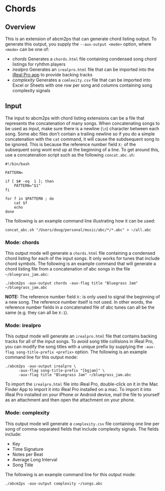 # Chords

## Overview

This is an extension of abcm2ps that can generate chord listing output.  To
generate this output, you supply the `--aux-output <mode>` option, where
`<mode>` can be one of:
- *chords*  Generates a `chords.html` file containing condensed song chord
  listings for ryhthm players
- *irealpro*  Generates an `irealpro.html` file that can be imported into the
  [iReal Pro app](https://irealpro.com/) to provide backing tracks
- *complexity*  Generates a `comlexity.csv` file that can be imported into
  Excel or Sheets with one row per song and columns containing song complexity
  signals

## Input

The input to abcm2ps with chord listing extensions can be a file that represents
the concatenation of many songs.  When concatenating songs to be used as input,
make sure there is a newline (`\n`) character between each song.  Some abc files
don't contain a trailing newline so if you do a simple concatenation with the
`cat` command, it will cause the subdsequent song to be ignored.  This is
because the reference number field `X:` of the subsequent song wont end up at
the beginning of a line.  To get around this, use a concatenation script such as
the following `concat.abc.sh`:

```
#!/bin/bash

PATTERN=

if [ $# -eq  1 ]; then
    PATTERN="$1"
fi

for f in $PATTERN ; do
    cat $f
    echo
done
```

The following is an example command line illustrating how it can be used:

```
concat_abc.sh "/Users/doug/personal/music/abc/*/*.abc" > ~/all.abc
```

### Mode: chords

This output mode will generate a `chords.html` file containing a condensed chord
listing for each of the input songs.  It only works for tunes that include chord
symbols.  The following is an example command that will generate a chord listing
file from a concatenation of abc songs in the file `~/bluegrass_jam.abc`:

```
./abcm2ps -aux-output chords -aux-flag title "Bluegrass Jam" ~/bluegrass_jam.abc
```

**NOTE:** The reference number field `X:` is only used to signal the beginning
of a new song.  The reference number itself is not used.  In other words, the
reference number fields in a concatenated file of abc tunes can all be the same
(e.g. they can all be `X:1`).

### Mode: irealpro

This output mode will generate an `irealpro.html` file that contains backing
tracks for all of the input songs.  To avoid song title collisions in iReal Pro,
you can modify the song titles with a unique prefix by supplying the
`-aux-flag song-title-prefix <prefix>` option.  The following is an example
command line for this output mode:

```
./abcm2ps -aux-output irealpro \
	  -aux-flag song-title-prefix "[bgjam]" \
	  -aux-flag title "Bluegrass Jam" ~/bluegrass_jam.abc
```

To import the `irealpro.html` file into iReal Pro, double-click on it in the Mac
Finder App to import it into iReal Pro installed on a mac.  To import it into
iReal Pro installed on your iPhone or Android device, mail the file to yourself
as an attachment and then open the attachment on your phone.

### Mode: complexity

This output mode will generate a `complexity.csv` file containing one line per
song of comma-separated fields that include complexity signals.  The fields
include:
- Key
- Time Signature
- Notes per Beat
- Average Long Interval
- Song Title

The following is an example command line for this output mode:

```
./abcm2ps -aux-output complexity ~/songs.abc
```

